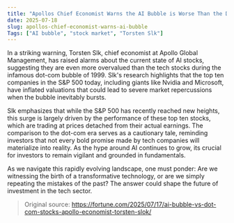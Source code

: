 ```yaml
---
title: "Apollos Chief Economist Warns the AI Bubble is Worse Than the Dot-Com Bubble"
date: 2025-07-18
slug: apollos-chief-economist-warns-ai-bubble
Tags: ["AI bubble", "stock market", "Torsten Slk"]
---
```


In a striking warning, Torsten Slk, chief economist at Apollo Global Management, has raised alarms about the current state of AI stocks, suggesting they are even more overvalued than the tech stocks during the infamous dot-com bubble of 1999. Slk's research highlights that the top ten companies in the S&P 500 today, including giants like Nvidia and Microsoft, have inflated valuations that could lead to severe market repercussions when the bubble inevitably bursts.

Slk emphasizes that while the S&P 500 has recently reached new heights, this surge is largely driven by the performance of these top ten stocks, which are trading at prices detached from their actual earnings. The comparison to the dot-com era serves as a cautionary tale, reminding investors that not every bold promise made by tech companies will materialize into reality. As the hype around AI continues to grow, its crucial for investors to remain vigilant and grounded in fundamentals.

As we navigate this rapidly evolving landscape, one must ponder: Are we witnessing the birth of a transformative technology, or are we simply repeating the mistakes of the past? The answer could shape the future of investment in the tech sector.

> Original source: https://fortune.com/2025/07/17/ai-bubble-vs-dot-com-stocks-apollo-economist-torsten-slok/